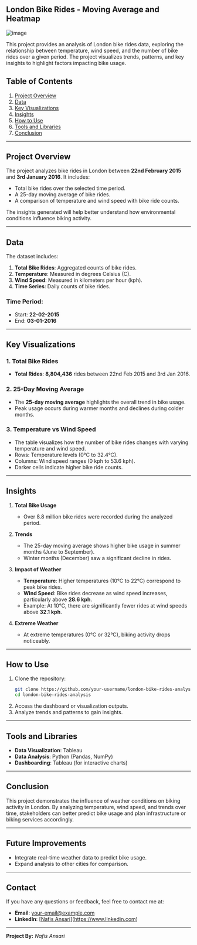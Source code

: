 ## **London Bike Rides - Moving Average and Heatmap**

![image](https://github.com/user-attachments/assets/512e303c-2695-4dc3-ad8d-27c5baf16ea4)

This project provides an analysis of London bike rides data, exploring the relationship between temperature, wind speed, and the number of bike rides over a given period. The project visualizes trends, patterns, and key insights to highlight factors impacting bike usage.

## Table of Contents
1. [Project Overview](#project-overview)
2. [Data](#data)
3. [Key Visualizations](#key-visualizations)
4. [Insights](#insights)
5. [How to Use](#how-to-use)
6. [Tools and Libraries](#tools-and-libraries)
7. [Conclusion](#conclusion)

---

## Project Overview
The project analyzes bike rides in London between **22nd February 2015** and **3rd January 2016**. It includes:
- Total bike rides over the selected time period.
- A 25-day moving average of bike rides.
- A comparison of temperature and wind speed with bike ride counts.

The insights generated will help better understand how environmental conditions influence biking activity.

---

## Data
The dataset includes:
1. **Total Bike Rides**: Aggregated counts of bike rides.
2. **Temperature**: Measured in degrees Celsius (C).
3. **Wind Speed**: Measured in kilometers per hour (kph).
4. **Time Series**: Daily counts of bike rides.

### Time Period:
- Start: **22-02-2015**
- End: **03-01-2016**

---

## Key Visualizations
### 1. Total Bike Rides
- **Total Rides**: **8,804,436** rides between 22nd Feb 2015 and 3rd Jan 2016.

### 2. 25-Day Moving Average
- The **25-day moving average** highlights the overall trend in bike usage.
- Peak usage occurs during warmer months and declines during colder months.

### 3. Temperature vs Wind Speed
- The table visualizes how the number of bike rides changes with varying temperature and wind speed.
- Rows: Temperature levels (0°C to 32.4°C).
- Columns: Wind speed ranges (0 kph to 53.6 kph).
- Darker cells indicate higher bike ride counts.

---

## Insights
1. **Total Bike Usage**
   - Over 8.8 million bike rides were recorded during the analyzed period.

2. **Trends**
   - The 25-day moving average shows higher bike usage in summer months (June to September).
   - Winter months (December) saw a significant decline in rides.

3. **Impact of Weather**
   - **Temperature**: Higher temperatures (10°C to 22°C) correspond to peak bike rides.
   - **Wind Speed**: Bike rides decrease as wind speed increases, particularly above **28.6 kph**.
   - Example: At 10°C, there are significantly fewer rides at wind speeds above **32.1 kph**.

4. **Extreme Weather**
   - At extreme temperatures (0°C or 32°C), biking activity drops noticeably.

---

## How to Use
1. Clone the repository:
   ```bash
   git clone https://github.com/your-username/london-bike-rides-analysis.git
   cd london-bike-rides-analysis
   ```
2. Access the dashboard or visualization outputs.
3. Analyze trends and patterns to gain insights.

---

## Tools and Libraries
- **Data Visualization**: Tableau
- **Data Analysis**: Python (Pandas, NumPy)
- **Dashboarding**: Tableau (for interactive charts)

---

## Conclusion
This project demonstrates the influence of weather conditions on biking activity in London. By analyzing temperature, wind speed, and trends over time, stakeholders can better predict bike usage and plan infrastructure or biking services accordingly.

---

## Future Improvements
- Integrate real-time weather data to predict bike usage.
- Expand analysis to other cities for comparison.

---

## Contact
If you have any questions or feedback, feel free to contact me at:
- **Email**: your-email@example.com
- **LinkedIn**: [[Nafis Ansari](https://www.linkedin.com/in/nafis-ansari-63878b182/)](https://www.linkedin.com)
---

**Project By:** *Nafis Ansari*
